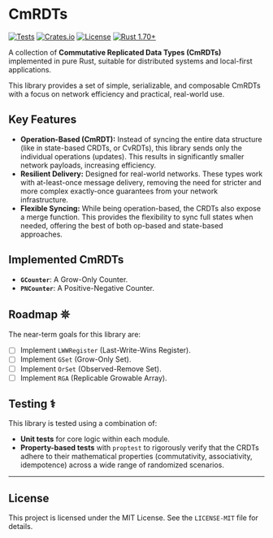 # CmRDTs

[![Tests](https://github.com/johvnik/CmRDTs/actions/workflows/rust.yml/badge.svg)](https://github.com/johvnik/CmRDTs/actions/workflows/rust.yml)
[![Crates.io](https://img.shields.io/crates/v/cmrdts.svg)](https://crates.io/crates/cmrdts)
[![License](https://img.shields.io/crates/l/cmrdts.svg)](https://github.com/johvnik/CmRDTs/blob/main/LICENSE-MIT)
[![Rust 1.70+](https://img.shields.io/badge/rust-1.70%2B-blue.svg)](https://rust-lang.org)

A collection of **Commutative Replicated Data Types (CmRDTs)** implemented in pure Rust, suitable for distributed systems and local-first applications.

This library provides a set of simple, serializable, and composable CmRDTs with a focus on network efficiency and practical, real-world use.

## Key Features
- **Operation-Based (CmRDT):** Instead of syncing the entire data structure (like in state-based CRDTs, or CvRDTs), this library sends only the individual operations (updates). This results in significantly smaller network payloads, increasing efficiency.
- **Resilient Delivery:** Designed for real-world networks. These types work with at-least-once message delivery, removing the need for stricter and more complex exactly-once guarantees from your network infrastructure.
- **Flexible Syncing:** While being operation-based, the CRDTs also expose a merge function. This provides the flexibility to sync full states when needed, offering the best of both op-based and state-based approaches.

## Implemented CmRDTs

- **`GCounter`**: A Grow-Only Counter.
- **`PNCounter`**: A Positive-Negative Counter.

## Roadmap 𖤓

The near-term goals for this library are:

- [ ] Implement `LWWRegister` (Last-Write-Wins Register).
- [ ] Implement `GSet` (Grow-Only Set).
- [ ] Implement `OrSet` (Observed-Remove Set).
- [ ] Implement `RGA` (Replicable Growable Array).

## Testing ⚕

This library is tested using a combination of:

- **Unit tests** for core logic within each module.
- **Property-based tests** with `proptest` to rigorously verify that the CRDTs adhere to their mathematical properties (commutativity, associativity, idempotence) across a wide range of randomized scenarios.

---
## License

This project is licensed under the MIT License. See the `LICENSE-MIT` file for details.

